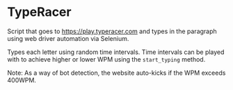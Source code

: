 # TypeRacer

Script that goes to https://play.typeracer.com and types in the paragraph using web driver automation via Selenium.

Types each letter using random time intervals. Time intervals can be played with to achieve higher or lower WPM using the `start_typing` method.

Note: As a way of bot detection, the website auto-kicks if the WPM exceeds 400WPM.
